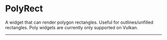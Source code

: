 # PolyRect

A widget that can render polygon rectangles. Useful for outlines/unfilled rectangles. Poly widgets are currently only supported on Vulkan.

---
